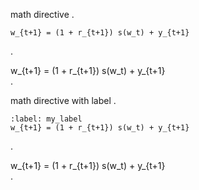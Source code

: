 math directive
.
```{math}
w_{t+1} = (1 + r_{t+1}) s(w_t) + y_{t+1}
```
.
<div class="math block">
w_{t+1} = (1 + r_{t+1}) s(w_t) + y_{t+1}
</div>
.

math directive with label
.
```{math}
:label: my_label
w_{t+1} = (1 + r_{t+1}) s(w_t) + y_{t+1}
```
.
<div class="math block">
w_{t+1} = (1 + r_{t+1}) s(w_t) + y_{t+1}
</div>
.

